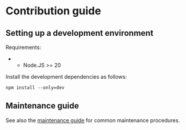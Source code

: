 # Contribution guide

## Setting up a development environment

Requirements:

 *  * Node.JS >= 20

Install the development dependencies as follows:

~~~
npm install --only=dev
~~~

## Maintenance guide

See also the [maintenance guide](MAINTENANCE.md) for common maintenance procedures.
